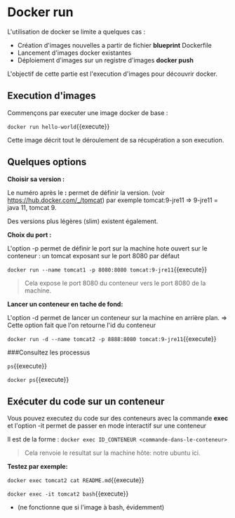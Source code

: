 # Docker run

L'utilisation de docker se limite a quelques cas : 
- Création d'images nouvelles a partir de fichier **blueprint** Dockerfile
- Lancement d'images docker existantes
- Déploiement d'images sur un registre d'images **docker push**

L'objectif de cette partie est l'execution d'images pour découvrir docker.
## Execution d'images

Commençons par executer une image docker de base : 

`
docker run hello-world
`{{execute}}

Cette image décrit tout le déroulement de sa récupération a son execution.
## Quelques options

**Choisir sa version :** 

Le numéro après le **:** permet de définir la version. (voir https://hub.docker.com/_/tomcat) par exemple tomcat:9-jre11 => 9-jre11 = java 11, tomcat 9.

Des versions plus légères (slim) existent également.

**Choix du port :** 

L'option -p permet de définir le port sur la machine hote ouvert sur le conteneur : un tomcat exposant sur le port 8080 par défaut

`
docker run --name tomcat1 -p 8080:8080 tomcat:9-jre11
`{{execute}}

> Cela expose le port 8080 du conteneur vers le port 8080 de la machine.


**Lancer un conteneur en tache de fond:** 

L'option -d permet de lancer un conteneur sur la machine en arrière plan.
=> Cette option fait que l'on retourne l'id du conteneur

`
docker run -d --name tomcat2 -p 8888:8080 tomcat:9-jre11
`{{execute}}


###Consultez les processus

`
ps
`{{execute}}

`
docker ps
`{{execute}}

## Exécuter du code sur un conteneur
Vous pouvez executez du code sur des conteneurs avec la commande **exec**
et l'option -it permet de passer en mode interactif sur une conteneur

Il est de la forme :
`
docker exec ID_CONTENEUR <commande-dans-le-conteneur>
`

> Cela renvoie le resultat sur la machine hôte: notre ubuntu ici.

**Testez par exemple:**

`
docker exec tomcat2 cat README.md
`{{execute}}

`
docker exec -it tomcat2 bash
`{{execute}}

- (ne fonctionne que si l'image à bash, évidemment)
